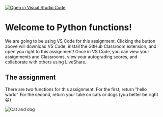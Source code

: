 [![Open in Visual Studio Code](https://classroom.github.com/assets/open-in-vscode-f059dc9a6f8d3a56e377f745f24479a46679e63a5d9fe6f495e02850cd0d8118.svg)](https://classroom.github.com/online_ide?assignment_repo_id=7221665&assignment_repo_type=AssignmentRepo)
# Welcome to Python functions!
We are going to be using VS Code for this assignment. Clicking the button above will download VS Code, install the GitHub Classroom extension, and open you right to this assignment! Once in VS Code, you can view your assignments and Classrooms, view your autograding scores, and collaborate with others using LiveShare.

## The assignment
There are two functions for this assignment. For the first, return "hello world" For the second, return your take on cats or dogs (you better be right 😁)

![Cat and dog](https://k4h3w8q3.rocketcdn.me/wp-content/uploads/2019/11/cld-header.jpg)
